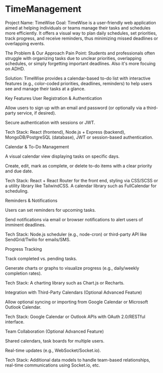 # TimeManagement


Project Name: TimeWise
Goal:
TimeWise is a user-friendly web application aimed at helping individuals or teams manage their tasks and schedules more efficiently. It offers a visual way to plan daily schedules, set priorities, track progress, and receive reminders, thus minimizing missed deadlines or overlapping events.

The Problem & Our Approach
Pain Point: Students and professionals often struggle with organizing tasks due to unclear priorities, overlapping schedules, or simply forgetting important deadlines. Also it's more focuing on ADHD.

Solution: TimeWise provides a calendar-based to-do list with interactive features (e.g., color-coded priorities, deadlines, reminders) to help users see and manage their tasks at a glance.

Key Features
User Registration & Authentication

Allow users to sign up with an email and password (or optionally via a third-party service, if desired).

Secure authentication with sessions or JWT.

Tech Stack: React (frontend), Node.js + Express (backend), MongoDB/PostgreSQL (database), JWT or session-based authentication.

Calendar & To-Do Management

A visual calendar view displaying tasks on specific days.

Create, edit, mark as complete, or delete to-do items with a clear priority and due date.

Tech Stack: React + React Router for the front end, styling via CSS/SCSS or a utility library like TailwindCSS. A calendar library such as FullCalendar for scheduling.

Reminders & Notifications

Users can set reminders for upcoming tasks.

Send notifications via email or browser notifications to alert users of imminent deadlines.

Tech Stack: Node.js scheduler (e.g., node-cron) or third-party API like SendGrid/Twilio for emails/SMS.

Progress Tracking

Track completed vs. pending tasks.

Generate charts or graphs to visualize progress (e.g., daily/weekly completion rates).

Tech Stack: A charting library such as Chart.js or Recharts.

Integration with Third-Party Calendars (Optional Advanced Feature)

Allow optional syncing or importing from Google Calendar or Microsoft Outlook Calendar.

Tech Stack: Google Calendar or Outlook APIs with OAuth 2.0/RESTful interface.

Team Collaboration (Optional Advanced Feature)

Shared calendars, task boards for multiple users.

Real-time updates (e.g., WebSocket/Socket.io).

Tech Stack: Additional data models to handle team-based relationships, real-time communications using Socket.io, etc.
